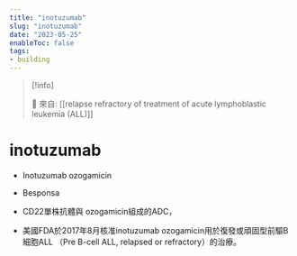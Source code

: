 ```yaml
---
title: "inotuzumab"
slug: "inotuzumab"
date: "2023-05-25"
enableToc: false
tags:
- building
---
```


> [!info]
>
> 🌱 來自: [[relapse refractory of treatment of acute lymphoblastic leukemia (ALL)]]

# inotuzumab

* Inotuzumab ozogamicin
* Besponsa
* CD22單株抗體與 ozogamicin組成的ADC，

* 美國FDA於2017年8月核准inotuzumab ozogamicin用於復發或頑固型前驅B細胞ALL （Pre B-cell ALL, relapsed or refractory）的治療。
